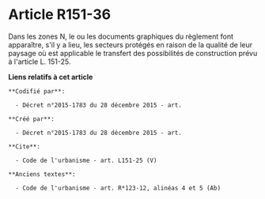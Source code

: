 # Article R151-36

Dans les zones N, le ou les documents graphiques du règlement font apparaître, s'il y a lieu, les secteurs protégés en raison
de la qualité de leur paysage où est applicable le transfert des possibilités de construction prévu à l'article L. 151-25.

**Liens relatifs à cet article**

	**Codifié par**:

	  - Décret n°2015-1783 du 28 décembre 2015 - art.

	**Créé par**:

	  - Décret n°2015-1783 du 28 décembre 2015 - art.

	**Cite**:

	  - Code de l'urbanisme - art. L151-25 (V)

	**Anciens textes**:

	  - Code de l'urbanisme - art. R*123-12, alinéas 4 et 5 (Ab)
